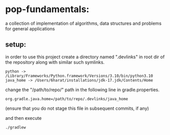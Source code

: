 # pop-fundamentals:

a collection of implementation of algorithms, data structures and problems for general applications

## setup:
in order to use this project create a directory named ".devlinks" in root dir of the repository along with similar such symlinks.

```
python -> /Library/Frameworks/Python.framework/Versions/3.10/bin/python3.10
java_home -> /Users/6harat/installations/jdk-17.jdk/Contents/Home
```

change the "/path/to/repo/" path in the following line in gradle.properties.
```
org.gradle.java.home=/path/to/repo/.devlinks/java_home
```
(ensure that you do not stage this file in subsequent commits, if any)

and then execute
```
./gradlew
```
